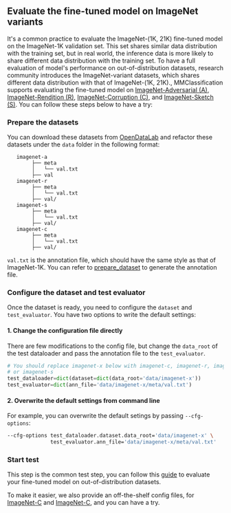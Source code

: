 ## Evaluate the fine-tuned model on ImageNet variants

It's a common practice to evaluate the ImageNet-(1K, 21K) fine-tuned model on the ImageNet-1K validation set. This set
shares similar data distribution with the training set, but in real world, the inference data is more likely to share
different data distribution with the training set. To have a full evaluation of model's performance on
out-of-distribution datasets, research community introduces the ImageNet-variant datasets, which shares different data
distribution with that of ImageNet-(1K, 21K)., MMClassification supports evaluating the fine-tuned model on
[ImageNet-Adversarial (A)](https://arxiv.org/abs/1907.07174), [ImageNet-Rendition (R)](https://arxiv.org/abs/2006.16241),
[ImageNet-Corruption (C)](https://arxiv.org/abs/1903.12261), and [ImageNet-Sketch (S)](https://arxiv.org/abs/1905.13549).
You can follow these steps below to have a try:

### Prepare the datasets

You can download these datasets from [OpenDataLab](https://opendatalab.com/) and refactor these datasets under the
`data` folder in the following format:

```text
   imagenet-a
        ├── meta
        │   └── val.txt
        ├── val
   imagenet-r
        ├── meta
        │   └── val.txt
        ├── val/
   imagenet-s
        ├── meta
        │   └── val.txt
        ├── val/
   imagenet-c
        ├── meta
        │   └── val.txt
        ├── val/
```

`val.txt` is the annotation file, which should have the same style as that of ImageNet-1K. You can refer to
[prepare_dataset](https://mmclassification.readthedocs.io/en/1.x/user_guides/dataset_prepare.html) to generate the
annotation file.

### Configure the dataset and test evaluator 

Once the dataset is ready, you need to configure the ``dataset`` and ``test_evaluator``. You have two options to
write the default settings:

#### 1. Change the configuration file directly

There are few modifications to the config file, but change the `data_root` of the test dataloader and pass the
annotation file to the `test_evaluator`.

```python
# You should replace imagenet-x below with imagenet-c, imagenet-r, imagenet-a
# or imagenet-s
test_dataloader=dict(dataset=dict(data_root='data/imagenet-x'))
test_evaluator=dict(ann_file='data/imagenet-x/meta/val.txt')
```

#### 2. Overwrite the default settings from command line

For example, you can overwrite the default setings by passing ``--cfg-options``:

```bash
--cfg-options test_dataloader.dataset.data_root='data/imagenet-x' \
              test_evaluator.ann_file='data/imagenet-x/meta/val.txt'
```

### Start test

This step is the common test step, you can follow this [guide](https://mmclassification.readthedocs.io/en/1.x/user_guides/train_test.html)
to evaluate your fine-tuned model on out-of-distribution datasets.

To make it easier, we also provide an off-the-shelf config files, for [ImageNet-C](https://github.com/open-mmlab/mmclassification/tree/dev-1.x/projects/example_project/ood_eval/vit_ood-eval_toy-example.py) and [ImageNet-C](https://github.com/open-mmlab/mmclassification/tree/dev-1.x/projects/example_project/ood_eval/vit_ood-eval_toy-example_imagnet-c.py), and you can have a try.
